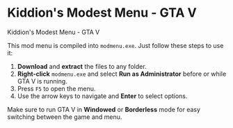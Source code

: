 # Kiddion's Modest Menu - GTA V

Kiddion's Modest Menu - GTA V

This mod menu is compiled into `modmenu.exe`. Just follow these steps to use it:

1. **Download** and **extract** the files to any folder.
2. **Right-click** `modmenu.exe` and select **Run as Administrator** before or while GTA V is running.
3. Press `F5` to open the menu.
4. Use the arrow keys to navigate and **Enter** to select options.

Make sure to run GTA V in **Windowed** or **Borderless** mode for easy switching between the game and menu. 

